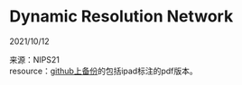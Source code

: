 # Dynamic Resolution Network  

2021/10/12  

来源：NIPS21  
resource：[github上备份]()的包括ipad标注的pdf版本。  

